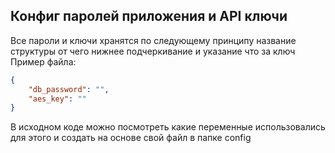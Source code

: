 ## Конфиг паролей приложения и API ключи

Все пароли и ключи хранятся по следующему принципу название структуры от чего нижнее подчеркивание и указание что за ключ
Пример файла:

```json
{
    "db_password": "",
    "aes_key": ""
}
```

В исходном коде можно посмотреть какие переменные использовались для этого и создать на основе свой файл в папке config
